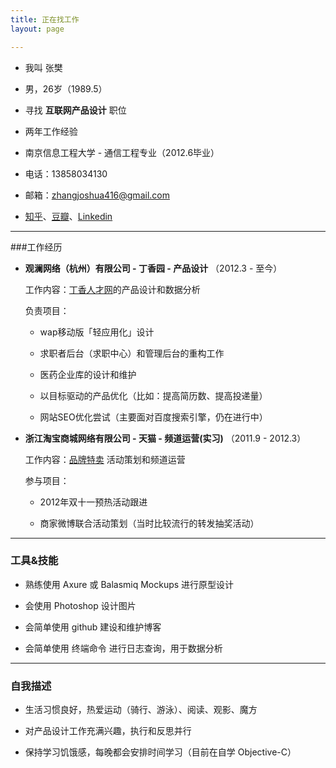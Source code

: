 ```yaml
---
title: 正在找工作 
layout: page

---
```



* 我叫 张樊

* 男，26岁（1989.5）

* 寻找 **互联网产品设计** 职位

* 两年工作经验

* 南京信息工程大学 - 通信工程专业（2012.6毕业）

* 电话：13858034130

* 邮箱：[zhangjoshua416@gmail.com](mailto:zhangjoshua416@gmail.com)

* [知乎](http://www.zhihu.com/people/zhangjoshua)、[豆瓣](http://www.douban.com/people/zhangjoshua/)、[Linkedin]()

---
###工作经历

* **观澜网络（杭州）有限公司 - 丁香园 - 产品设计**     （2012.3 - 至今）

	 工作内容：[丁香人才网](www.jobmd.cn)的产品设计和数据分析
	 
	 负责项目：
	 
	 * wap移动版「轻应用化」设计
	 
	 * 求职者后台（求职中心）和管理后台的重构工作
	   
	 * 医药企业库的设计和维护
	 
	 * 以目标驱动的产品优化（比如：提高简历数、提高投递量）
	 
	 * 网站SEO优化尝试（主要面对百度搜索引擎，仍在进行中）

	
* **浙江淘宝商城网络有限公司 - 天猫 - 频道运营(实习)** （2011.9 - 2012.3）
	
	工作内容：[品牌特卖]() 活动策划和频道运营
	
	参与项目：
	
	* 2012年双十一预热活动跟进
	
	* 商家微博联合活动策划（当时比较流行的转发抽奖活动）
	
	
---
### 工具&技能

* 熟练使用 Axure 或 Balasmiq Mockups 进行原型设计

* 会使用 Photoshop 设计图片

* 会简单使用 github 建设和维护博客

* 会简单使用 终端命令 进行日志查询，用于数据分析


---
### 自我描述

* 生活习惯良好，热爱运动（骑行、游泳）、阅读、观影、魔方

* 对产品设计工作充满兴趣，执行和反思并行

* 保持学习饥饿感，每晚都会安排时间学习（目前在自学 Objective-C）





